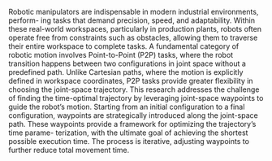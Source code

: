 Robotic manipulators are indispensable in modern industrial environments, perform-
ing tasks that demand precision, speed, and adaptability.
Within these real-world workspaces, particularly in production plants, robots often
operate free from constraints such as obstacles, allowing them to traverse their entire
workspace to complete tasks.
A fundamental category of robotic motion involves Point-to-Point (P2P) tasks, where
the robot transition happens between two configurations in joint space without a
predefined path. Unlike Cartesian paths, where the motion is explicitly defined
in workspace coordinates, P2P tasks provide greater flexibility in choosing the
joint-space trajectory.
This research addresses the challenge of finding the time-optimal trajectory by
leveraging joint-space waypoints to guide the robot’s motion. Starting from an initial
configuration to a final configuration, waypoints are strategically introduced along
the joint-space path.
These waypoints provide a framework for optimizing the trajectory’s time parame-
terization, with the ultimate goal of achieving the shortest possible execution time.
The process is iterative, adjusting waypoints to further reduce total movement time.